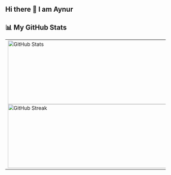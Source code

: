 ## Hi there 👋 I am Aynur

## 📊 My GitHub Stats

<table>
  <tr>
    <td>
      <img src="https://github-readme-stats.vercel.app/api?username=nuryyevva&show_icons=true&theme=radical" width="600" height="200" alt="GitHub Stats">
      <img src="https://streak-stats.demolab.com/?user=nuryyevva&currStreakNum=2FD3EB&fire=pink&sideLabels=F00&date_format=[Y.]n.j" width="600" height="200" alt="GitHub Streak">
    </td>
    <td>
      <img src="https://github-readme-stats.vercel.app/api/top-langs/?username=nuryyevva&langs_count=8&theme=radical" width="700" height=400 alt="Top Languages">
    </td>
  </tr>
</table>

<!--
**nuryyevva/nuryyevva** is a ✨ _special_ ✨ repository because its `README.md` (this file) appears on your GitHub profile.

Here are some ideas to get you started:

- 🔭 I’m currently working on ...
- 🌱 I’m currently learning ...
- 👯 I’m looking to collaborate on ...
- 🤔 I’m looking for help with ...
- 💬 Ask me about ...
- 📫 How to reach me: ...
- 😄 Pronouns: ...
- ⚡ Fun fact: ...
-->
 <!--[![GitHub Streak](https://streak-stats.demolab.com/?user=denvercoder1&currStreakNum=2FD3EB&fire=pink&sideLabels=F00&date_format=[Y.]n.j)](https://git.io/streak-stats) -->
 <!--     <img src="https://github-readme-streak-stats.herokuapp.com/?user=nuryyevva&theme=radical" width="600" height="200" alt="GitHub Streak"> -->
